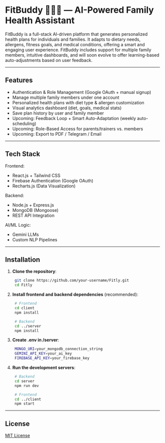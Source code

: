# FitBuddy 🏋️‍♂️🥗 — AI-Powered Family Health Assistant

FitBuddy is a full-stack AI-driven platform that generates personalized health plans for individuals and families. It adapts to dietary needs, allergens, fitness goals, and medical conditions, offering a smart and engaging user experience. FitBuddy includes support for multiple family members, intuitive dashboards, and will soon evolve to offer learning-based auto-adjustments based on user feedback.

---

## Features

- Authentication & Role Management (Google OAuth + manual signup)
- Manage multiple family members under one account
- Personalized health plans with diet type & allergen customization
- Visual analytics dashboard (diet, goals, medical stats)
- Save plan history by user and family member
- Upcoming: Feedback Loop + Smart Auto-Adaptation (weekly auto-scheduling)
- Upcoming: Role-Based Access for parents/trainers vs. members
- Upcoming: Export to PDF / Telegram / Email

---

## Tech Stack

Frontend:
- React.js + Tailwind CSS
- Firebase Authentication (Google OAuth)
- Recharts.js (Data Visualization)

Backend:
- Node.js + Express.js
- MongoDB (Mongoose)
- REST API Integration

AI/ML Logic:
- Gemini LLMs
- Custom NLP Pipelines

---

## Installation

1. **Clone the repository**:
   ```bash
    git clone https://github.com/your-username/Fitly.git
    cd Fitly
   ```

2. **Install frontend and backend dependencies** (recommended):
   ```bash
    # Frontend
    cd client
    npm install

    # Backend
    cd ../server
    npm install
   ```

3. **Create .env in /server**:
   ```bash
    MONGO_URI=your_mongodb_connection_string
    GEMINI_API_KEY=your_ai_key
    FIREBASE_API_KEY=your_firebase_key
   ```

4. **Run the development servers**:
   ```bash
    # Backend
    cd server
    npm run dev

    # Frontend
    cd ../client
    npm start
   ```

---

## License

[MIT License](LICENSE)
